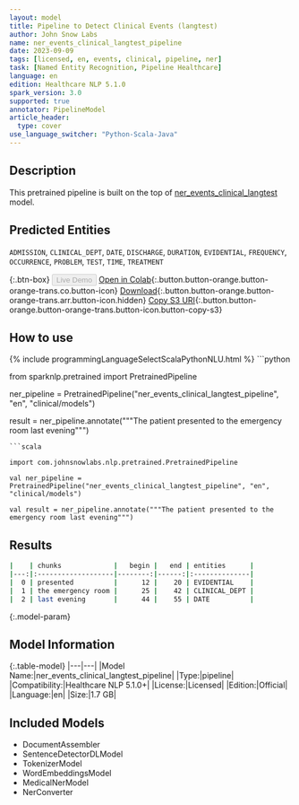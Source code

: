 ```yaml
---
layout: model
title: Pipeline to Detect Clinical Events (langtest)
author: John Snow Labs
name: ner_events_clinical_langtest_pipeline
date: 2023-09-09
tags: [licensed, en, events, clinical, pipeline, ner]
task: [Named Entity Recognition, Pipeline Healthcare]
language: en
edition: Healthcare NLP 5.1.0
spark_version: 3.0
supported: true
annotator: PipelineModel
article_header:
  type: cover
use_language_switcher: "Python-Scala-Java"
---
```


## Description

This pretrained pipeline is built on the top of [ner_events_clinical_langtest](https://nlp.johnsnowlabs.com/2023/08/31/ner_events_clinical_langtest_en.html) model.

## Predicted Entities

`ADMISSION`, `CLINICAL_DEPT`, `DATE`, `DISCHARGE`, `DURATION`, `EVIDENTIAL`, `FREQUENCY`, `OCCURRENCE`, `PROBLEM`, `TEST`, `TIME`, `TREATMENT`


{:.btn-box}
<button class="button button-orange" disabled>Live Demo</button>
[Open in Colab](https://colab.research.google.com/github/JohnSnowLabs/spark-nlp-workshop/blob/master/healthcare-nlp/07.0.Pretrained_Clinical_Pipelines.ipynb){:.button.button-orange.button-orange-trans.co.button-icon}
[Download](https://s3.amazonaws.com/auxdata.johnsnowlabs.com/clinical/models/ner_events_clinical_langtest_pipeline_en_5.1.0_3.0_1694283106515.zip){:.button.button-orange.button-orange-trans.arr.button-icon.hidden}
[Copy S3 URI](s3://auxdata.johnsnowlabs.com/clinical/models/ner_events_clinical_langtest_pipeline_en_5.1.0_3.0_1694283106515.zip){:.button.button-orange.button-orange-trans.button-icon.button-copy-s3}

## How to use



<div class="tabs-box" markdown="1">
{% include programmingLanguageSelectScalaPythonNLU.html %}
```python

from sparknlp.pretrained import PretrainedPipeline

ner_pipeline = PretrainedPipeline("ner_events_clinical_langtest_pipeline", "en", "clinical/models")

result = ner_pipeline.annotate("""The patient presented to the emergency room last evening""")

```
```scala

import com.johnsnowlabs.nlp.pretrained.PretrainedPipeline

val ner_pipeline = PretrainedPipeline("ner_events_clinical_langtest_pipeline", "en", "clinical/models")

val result = ner_pipeline.annotate("""The patient presented to the emergency room last evening""")

```
</div>

## Results

```bash
|    | chunks             |   begin |   end | entities      |
|---:|:-------------------|--------:|------:|:--------------|
|  0 | presented          |      12 |    20 | EVIDENTIAL    |
|  1 | the emergency room |      25 |    42 | CLINICAL_DEPT |
|  2 | last evening       |      44 |    55 | DATE          |
```

{:.model-param}
## Model Information

{:.table-model}
|---|---|
|Model Name:|ner_events_clinical_langtest_pipeline|
|Type:|pipeline|
|Compatibility:|Healthcare NLP 5.1.0+|
|License:|Licensed|
|Edition:|Official|
|Language:|en|
|Size:|1.7 GB|

## Included Models

- DocumentAssembler
- SentenceDetectorDLModel
- TokenizerModel
- WordEmbeddingsModel
- MedicalNerModel
- NerConverter